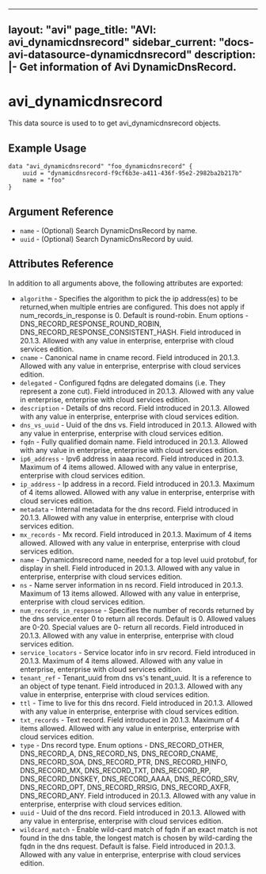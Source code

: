 <!--
    Copyright 2021 VMware, Inc.
    SPDX-License-Identifier: Mozilla Public License 2.0
-->
---
layout: "avi"
page_title: "AVI: avi_dynamicdnsrecord"
sidebar_current: "docs-avi-datasource-dynamicdnsrecord"
description: |-
  Get information of Avi DynamicDnsRecord.
---

# avi_dynamicdnsrecord

This data source is used to to get avi_dynamicdnsrecord objects.

## Example Usage

```hcl
data "avi_dynamicdnsrecord" "foo_dynamicdnsrecord" {
    uuid = "dynamicdnsrecord-f9cf6b3e-a411-436f-95e2-2982ba2b217b"
    name = "foo"
}
```

## Argument Reference

* `name` - (Optional) Search DynamicDnsRecord by name.
* `uuid` - (Optional) Search DynamicDnsRecord by uuid.

## Attributes Reference

In addition to all arguments above, the following attributes are exported:

* `algorithm` - Specifies the algorithm to pick the ip address(es) to be returned,when multiple entries are configured. This does not apply if num_records_in_response is 0. Default is round-robin. Enum options - DNS_RECORD_RESPONSE_ROUND_ROBIN, DNS_RECORD_RESPONSE_CONSISTENT_HASH. Field introduced in 20.1.3. Allowed with any value in enterprise, enterprise with cloud services edition.
* `cname` - Canonical name in cname record. Field introduced in 20.1.3. Allowed with any value in enterprise, enterprise with cloud services edition.
* `delegated` - Configured fqdns are delegated domains (i.e. They represent a zone cut). Field introduced in 20.1.3. Allowed with any value in enterprise, enterprise with cloud services edition.
* `description` - Details of dns record. Field introduced in 20.1.3. Allowed with any value in enterprise, enterprise with cloud services edition.
* `dns_vs_uuid` - Uuid of the dns vs. Field introduced in 20.1.3. Allowed with any value in enterprise, enterprise with cloud services edition.
* `fqdn` - Fully qualified domain name. Field introduced in 20.1.3. Allowed with any value in enterprise, enterprise with cloud services edition.
* `ip6_address` - Ipv6 address in aaaa record. Field introduced in 20.1.3. Maximum of 4 items allowed. Allowed with any value in enterprise, enterprise with cloud services edition.
* `ip_address` - Ip address in a record. Field introduced in 20.1.3. Maximum of 4 items allowed. Allowed with any value in enterprise, enterprise with cloud services edition.
* `metadata` - Internal metadata for the dns record. Field introduced in 20.1.3. Allowed with any value in enterprise, enterprise with cloud services edition.
* `mx_records` - Mx record. Field introduced in 20.1.3. Maximum of 4 items allowed. Allowed with any value in enterprise, enterprise with cloud services edition.
* `name` - Dynamicdnsrecord name, needed for a top level uuid protobuf, for display in shell. Field introduced in 20.1.3. Allowed with any value in enterprise, enterprise with cloud services edition.
* `ns` - Name server information in ns record. Field introduced in 20.1.3. Maximum of 13 items allowed. Allowed with any value in enterprise, enterprise with cloud services edition.
* `num_records_in_response` - Specifies the number of records returned by the dns service.enter 0 to return all records. Default is 0. Allowed values are 0-20. Special values are 0- return all records. Field introduced in 20.1.3. Allowed with any value in enterprise, enterprise with cloud services edition.
* `service_locators` - Service locator info in srv record. Field introduced in 20.1.3. Maximum of 4 items allowed. Allowed with any value in enterprise, enterprise with cloud services edition.
* `tenant_ref` - Tenant_uuid from dns vs's tenant_uuid. It is a reference to an object of type tenant. Field introduced in 20.1.3. Allowed with any value in enterprise, enterprise with cloud services edition.
* `ttl` - Time to live for this dns record. Field introduced in 20.1.3. Allowed with any value in enterprise, enterprise with cloud services edition.
* `txt_records` - Text record. Field introduced in 20.1.3. Maximum of 4 items allowed. Allowed with any value in enterprise, enterprise with cloud services edition.
* `type` - Dns record type. Enum options - DNS_RECORD_OTHER, DNS_RECORD_A, DNS_RECORD_NS, DNS_RECORD_CNAME, DNS_RECORD_SOA, DNS_RECORD_PTR, DNS_RECORD_HINFO, DNS_RECORD_MX, DNS_RECORD_TXT, DNS_RECORD_RP, DNS_RECORD_DNSKEY, DNS_RECORD_AAAA, DNS_RECORD_SRV, DNS_RECORD_OPT, DNS_RECORD_RRSIG, DNS_RECORD_AXFR, DNS_RECORD_ANY. Field introduced in 20.1.3. Allowed with any value in enterprise, enterprise with cloud services edition.
* `uuid` - Uuid of the dns record. Field introduced in 20.1.3. Allowed with any value in enterprise, enterprise with cloud services edition.
* `wildcard_match` - Enable wild-card match of fqdn  if an exact match is not found in the dns table, the longest match is chosen by wild-carding the fqdn in the dns request. Default is false. Field introduced in 20.1.3. Allowed with any value in enterprise, enterprise with cloud services edition.

